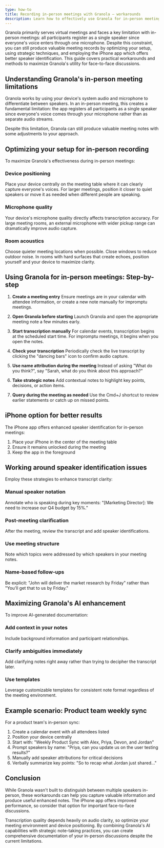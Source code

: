 ```yaml
---
type: how-to
title: Recording in-person meetings with Granola – workarounds
description: Learn how to effectively use Granola for in-person meetings despite speaker identification limitations, with setup optimization tips, strategic techniques, and iPhone app advantages.
---
```


Granola primarily serves virtual meetings and faces a key limitation with in-person meetings: all participants register as a single speaker since everyone's voice enters through one microphone. Despite this constraint, you can still produce valuable meeting records by optimizing your setup, using strategic techniques, and employing the iPhone app which offers better speaker identification. This guide covers practical workarounds and methods to maximize Granola's utility for face-to-face discussions.

## Understanding Granola's in-person meeting limitations

Granola works by using your device's system audio and microphone to differentiate between speakers. In an in-person meeting, this creates a fundamental limitation: the app registers all participants as a single speaker since everyone's voice comes through your microphone rather than as separate audio streams.

Despite this limitation, Granola can still produce valuable meeting notes with some adjustments to your approach.

## Optimizing your setup for in-person recording

To maximize Granola's effectiveness during in-person meetings:

### Device positioning
Place your device centrally on the meeting table where it can clearly capture everyone's voices. For larger meetings, position it closer to quiet speakers or move it as needed when different people are speaking.

### Microphone quality
Your device's microphone quality directly affects transcription accuracy. For large meeting rooms, an external microphone with wider pickup range can dramatically improve audio capture.

### Room acoustics
Choose quieter meeting locations when possible. Close windows to reduce outdoor noise. In rooms with hard surfaces that create echoes, position yourself and your device to maximize clarity.

## Using Granola for in-person meetings: Step-by-step

1. **Create a meeting entry**
   Ensure meetings are in your calendar with attendee information, or create a new note manually for impromptu meetings.

2. **Open Granola before starting**
   Launch Granola and open the appropriate meeting note a few minutes early.

3. **Start transcription manually**
   For calendar events, transcription begins at the scheduled start time. For impromptu meetings, it begins when you open the notes.

4. **Check your transcription**
   Periodically check the live transcript by clicking the "dancing bars" icon to confirm audio capture.

5. **Use name attribution during the meeting**
   Instead of asking "What do you think?", say "Sarah, what do you think about this approach?"

6. **Take strategic notes**
   Add contextual notes to highlight key points, decisions, or action items.

7. **Query during the meeting as needed**
   Use the Cmd+J shortcut to review earlier statements or catch up on missed points.

## iPhone option for better results

The iPhone app offers enhanced speaker identification for in-person meetings:

1. Place your iPhone in the center of the meeting table
2. Ensure it remains unlocked during the meeting
3. Keep the app in the foreground

## Working around speaker identification issues

Employ these strategies to enhance transcript clarity:

### Manual speaker notation
Annotate who is speaking during key moments: "[Marketing Director]: We need to increase our Q4 budget by 15%."

### Post-meeting clarification
After the meeting, review the transcript and add speaker identifications.

### Use meeting structure
Note which topics were addressed by which speakers in your meeting notes.

### Name-based follow-ups
Be explicit: "John will deliver the market research by Friday" rather than "You'll get that to us by Friday."

## Maximizing Granola's AI enhancement

To improve AI-generated documentation:

### Add context in your notes
Include background information and participant relationships.

### Clarify ambiguities immediately
Add clarifying notes right away rather than trying to decipher the transcript later.

### Use templates
Leverage customizable templates for consistent note format regardless of the meeting environment.

## Example scenario: Product team weekly sync

For a product team's in-person sync:

1. Create a calendar event with all attendees listed
2. Position your device centrally
3. Start with: "Weekly Product Sync with Alex, Priya, Devon, and Jordan"
4. Prompt speakers by name: "Priya, can you update us on the user testing results?"
5. Manually add speaker attributions for critical decisions
6. Verbally summarize key points: "So to recap what Jordan just shared..."

## Conclusion

While Granola wasn't built to distinguish between multiple speakers in-person, these workarounds can help you capture valuable information and produce useful enhanced notes. The iPhone app offers improved performance, so consider that option for important face-to-face discussions.

Transcription quality depends heavily on audio clarity, so optimize your meeting environment and device positioning. By combining Granola's AI capabilities with strategic note-taking practices, you can create comprehensive documentation of your in-person discussions despite the current limitations.
